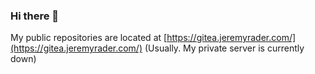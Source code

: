 ### Hi there 👋

My public repositories are located at [https://gitea.jeremyrader.com/](https://gitea.jeremyrader.com/) (Usually. My private server is currently down)

<!--
**jeremyrader/jeremyrader** is a ✨ _special_ ✨ repository because its `README.md` (this file) appears on your GitHub profile.

Here are some ideas to get you started:

- 🔭 I’m currently working on ...
- 🌱 I’m currently learning ...
- 👯 I’m looking to collaborate on ...
- 🤔 I’m looking for help with ...
- 💬 Ask me about ...
- 📫 How to reach me: ...
- 😄 Pronouns: ...
- ⚡ Fun fact: ...
-->
